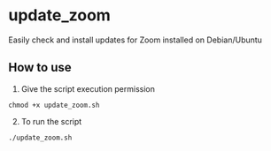 # update_zoom

Easily check and install updates for Zoom installed on Debian/Ubuntu

## How to use
1. Give the script execution permission
```
chmod +x update_zoom.sh
```
2. To run the script
```
./update_zoom.sh
```
